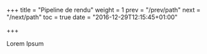 +++
title = "Pipeline de rendu"
weight = 1
prev = "/prev/path"
next = "/next/path"
toc = true
date = "2016-12-29T12:15:45+01:00"

+++

Lorem Ipsum
